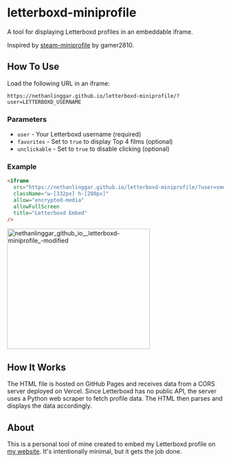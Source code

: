 # letterboxd-miniprofile

A tool for displaying Letterboxd profiles in an embeddable iframe.

Inspired by [steam-miniprofile](https://github.com/gamer2810/steam-miniprofile) by gamer2810.

## How To Use

Load the following URL in an iframe:

```
https://nethanlinggar.github.io/letterboxd-miniprofile/?user=LETTERBOXD_USERNAME
```

### Parameters

- `user` - Your Letterboxd username (required)
- `favorites` - Set to `true` to display Top 4 films (optional)
- `unclickable` - Set to `true` to disable clicking (optional)

### Example

```html
<iframe
  src="https://nethanlinggar.github.io/letterboxd-miniprofile/?user=smeggy&favorites=true&unclickable=true"
  className="w-[332px] h-[280px]"
  allow="encrypted-media"
  allowFullScreen
  title="Letterboxd Embed"
/>
```
<img width="332" height="280" alt="nethanlinggar_github_io__letterboxd-miniprofile_-modified" src="https://github.com/user-attachments/assets/8aefd83d-c724-4736-853f-c218fe3280e4" />

## How It Works

The HTML file is hosted on GitHub Pages and receives data from a CORS server deployed on Vercel. Since Letterboxd has no public API, the server uses a Python web scraper to fetch profile data. The HTML then parses and displays the data accordingly.

## About

This is a personal tool of mine created to embed my Letterboxd profile on [my website](https://nethans-website.vercel.app/). It's intentionally minimal, but it gets the job done.
